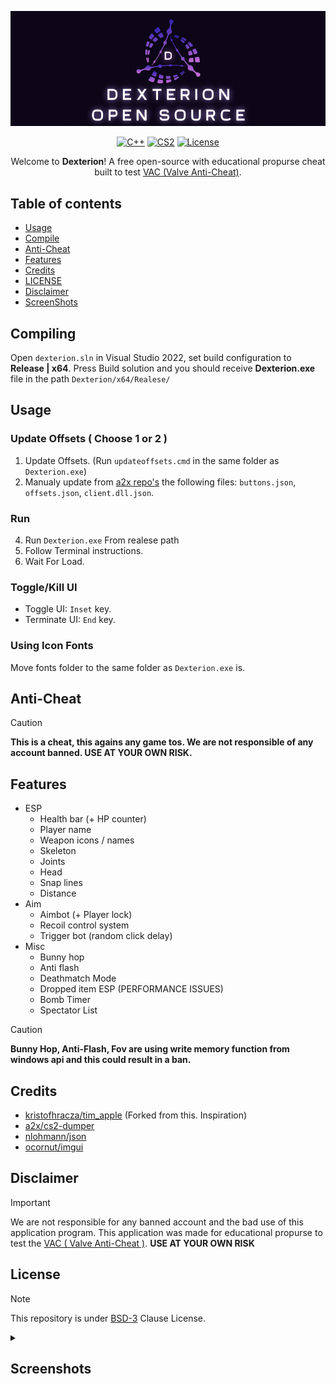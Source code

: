 <div align="center">
  
![DexterionBanner](assets/dexterion_banner.jpg)
  
[![C++](https://img.shields.io/badge/language-C%2B%2B-%23f34b7d.svg?style=plastic)](https://en.wikipedia.org/wiki/C%2B%2B)
[![CS2](https://img.shields.io/badge/game-CS2-yellow.svg?style=plastic)](https://store.steampowered.com/app/730) 
[![License](https://img.shields.io/badge/License-BDSv3-green.svg?style=plastic)](https://github.com/Skwrr/Dexterion/blob/master/LICENSE)

Welcome to **Dexterion**! A free open-source with educational propurse cheat built to test [VAC (Valve Anti-Cheat)](https://help.steampowered.com/faqs/view/571A-97DA-70E9-FF74).

</div>

## Table of contents 
- [Usage](#Usage)
- [Compile](#Compiling)
- [Anti-Cheat](#Anti-Cheat)
- [Features](#Features)
- [Credits](#Credits)
- [LICENSE](#License)
- [Disclaimer](#Disclaimer)
- [ScreenShots](#Screenshoots)

## Compiling
Open `dexterion.sln` in Visual Studio 2022, set build configuration to **Release | x64**.
Press Build solution and you should receive **Dexterion.exe** file in the path `Dexterion/x64/Realese/`

## Usage
### Update Offsets ( Choose 1 or 2 )
1. Update Offsets. (Run `updateoffsets.cmd` in the same folder as `Dexterion.exe`)
2. Manualy update from [a2x repo's](https://github.com/a2x/cs2-dumper/blob/main/output) the following files: `buttons.json`, `offsets.json`, `client.dll.json`.
### Run
4. Run `Dexterion.exe` From realese path
5. Follow Terminal instructions.
6. Wait For Load.

### Toggle/Kill UI
- Toggle UI: `Inset` key.
- Terminate UI: `End` key.

### Using Icon Fonts
Move fonts folder to the same folder as `Dexterion.exe` is.

## Anti-Cheat
> [!CAUTION]
> **This is a cheat, this agains any game tos. We are not responsible of any account banned. USE AT YOUR OWN RISK.**

## Features
- ESP
  - Health bar (+ HP counter)
  - Player name
  - Weapon icons / names
  - Skeleton
  - Joints
  - Head
  - Snap lines
  - Distance
- Aim
  - Aimbot (+ Player lock)
  - Recoil control system
  - Trigger bot (random click delay)
- Misc
  - Bunny hop
  - Anti flash
  - Deathmatch Mode
  - Dropped item ESP (PERFORMANCE ISSUES)
  - Bomb Timer
  - Spectator List

> [!CAUTION]
> **Bunny Hop, Anti-Flash, Fov are using write memory function from windows api and this could result in a ban.**

## Credits
- [kristofhracza/tim_apple](https://github.com/kristofhracza/tim_apple) (Forked from this. Inspiration)
- [a2x/cs2-dumper](https://github.com/a2x/cs2-dumper)
- [nlohmann/json](https://github.com/nlohmann/json)
- [ocornut/imgui](https://github.com/ocornut/imgui)

## Disclaimer
> [!IMPORTANT]
> We are not responsible for any banned account and the bad use of this application program. This application was made for educational propurse to test the [VAC ( Valve Anti-Cheat )](https://help.steampowered.com/faqs/view/571A-97DA-70E9-FF74). **USE AT YOUR OWN RISK**

## License
> [!NOTE]
> This repository is under [BSD-3](https://github.com/Skwrr/Dexterion/blob/master/LICENSE) Clause License.

<details>
  <summary>
    <h2>Screenshots</h2>
  </summary>

![Preview](assets/screenshots/preview.png)
![Preview1](assets/screenshots/preview0.png)
![Preview2](assets/screenshots/preview1.png)

</details>

